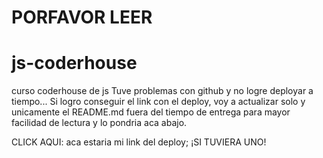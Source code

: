 <H1>PORFAVOR LEER</H1>

# js-coderhouse
 curso coderhouse de js
Tuve problemas con github y no logre deployar a tiempo...
Si logro conseguir el link con el deploy, voy a actualizar solo y unicamente el README.md fuera del tiempo de entrega para mayor facilidad de lectura y lo pondria aca abajo. 

CLICK AQUI: aca estaria mi link del deploy; ¡SI TUVIERA UNO!
